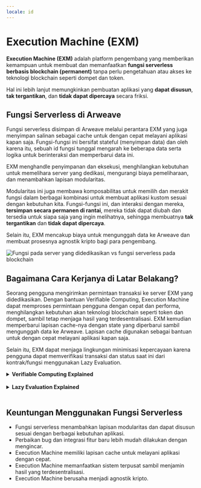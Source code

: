 ```yaml
---
locale: id
---
```


# Execution Machine (EXM)

**Execution Machine (EXM)** adalah platform pengembang yang memberikan kemampuan untuk membuat dan memanfaatkan **fungsi serverless berbasis blockchain (permanent)** tanpa perlu pengetahuan atau akses ke teknologi blockchain seperti dompet dan token.

Hal ini lebih lanjut memungkinkan pembuatan aplikasi yang **dapat disusun**, **tak tergantikan**, dan **tidak dapat dipercaya** secara friksi.

## Fungsi Serverless di Arweave

Fungsi serverless disimpan di Arweave melalui perantara EXM yang juga menyimpan salinan sebagai cache untuk dengan cepat melayani aplikasi kapan saja. Fungsi-fungsi ini bersifat stateful (menyimpan data) dan oleh karena itu, sebuah id fungsi tunggal mengarah ke beberapa data serta logika untuk berinteraksi dan memperbarui data ini.

EXM menghandle penyimpanan dan eksekusi, menghilangkan kebutuhan untuk memelihara server yang dedikasi, mengurangi biaya pemeliharaan, dan menambahkan lapisan modularitas.

Modularitas ini juga membawa komposabilitas untuk memilih dan merakit fungsi dalam berbagai kombinasi untuk membuat aplikasi kustom sesuai dengan kebutuhan kita. Fungsi-fungsi ini, dan interaksi dengan mereka, **tersimpan secara permanen di rantai**, mereka tidak dapat diubah dan tersedia untuk siapa saja yang ingin melihatnya, sehingga membuatnya **tak tergantikan** dan **tidak dapat dipercaya**.

Selain itu, EXM mencakup biaya untuk mengunggah data ke Arweave dan membuat prosesnya agnostik kripto bagi para pengembang.

![Fungsi pada server yang didedikasikan vs fungsi serverless pada blockchain](~@source/images/exm-serverless-functions.png)

## Bagaimana Cara Kerjanya di Latar Belakang?

Seorang pengguna mengirimkan permintaan transaksi ke server EXM yang didedikasikan. Dengan bantuan Verifiable Computing, Execution Machine dapat memproses permintaan pengguna dengan cepat dan performa, menghilangkan kebutuhan akan teknologi blockchain seperti token dan dompet, sambil tetap menjaga hasil yang terdesentralisasi. EXM kemudian memperbarui lapisan cache-nya dengan state yang diperbarui sambil mengunggah data ke Arweave. Lapisan cache digunakan sebagai bantuan untuk dengan cepat melayani aplikasi kapan saja.

Selain itu, EXM dapat menjaga lingkungan minimisasi kepercayaan karena pengguna dapat memverifikasi transaksi dan status saat ini dari kontrak/fungsi menggunakan Lazy Evaluation.

<details>
<summary><strong>Verifiable Computing Explained</strong></summary>

<strong>Verifiable computing</strong> adalah bentuk komputasi yang memanfaatkan manfaat sistem terpusat sambil tetap menjamin hasil yang terdesentralisasi.

Setiap fungsi serverless memiliki kemampuan untuk membaca atau memperbarui status beberapa informasi. Dengan menggunakan verifiable computing, status ini disimpan dalam server terpusat yang memungkinkan kinerja yang lebih baik karena konsensus tidak diperlukan pada saat pemrosesan, tetapi informasi selalu tersedia untuk verifikasi oleh pengguna. Ini memungkinkan pengguna untuk "mengevaluasi dengan malas" bahkan ketika disimpan dalam lapisan cache sebelum akhirnya dipindahkan ke rantai.

![Verifiable Computing Explained](~@source/images/exm-verifiable-computing.png)

Agar verifiable computing dapat berfungsi secara mulus, beberapa bagian inti harus diimplementasikan.

- <strong>Pelaksana</strong>: Perangkat lunak yang memproses permintaan transaksi pengguna dan menyimpannya dalam cache.
- <strong>Pemroses</strong>: Pipa (sistem) terpusat yang bertanggung jawab menerima transaksi oleh satu atau beberapa pengguna. Setelah menerima berbagai paket transaksi yang dikirim, pemroses harus mengevaluasi ulang kontrak cerdas dengan data baru. Saat transaksi diterima, status terbaru dari kontrak cerdas harus ditingkatkan dan disimpan dengan aksesibilitas untuk pengguna. Pemroses bertanggung jawab atas pengurutan transaksi, biasanya berdasarkan timestamp.
- <strong>Konveyor</strong>: Sistem terpusat yang menjembatani blockchain berbasis data. Semua transaksi yang diterima oleh pemroses harus dikirimkan ke konveyor, konveyor akan menjamin keberhasilan penyimpanan operasi-operasi ini dalam blockchain berbasis data seperti Arweave.
</details>
<br/>

<details>
<summary><strong>Lazy Evaluation Explained</strong></summary>

![Lazy Evaluation Explained](~@source/images/exm-lazy-evaluation.png)

<strong>Lazy evaluation</strong>, sesuai dengan namanya, adalah metode untuk mengevaluasi kontrak cerdas dan status saat ini di blockchain dengan malas. Kontrak cerdas itu sendiri dan segala interaksi (operasi tulis) dengan mereka disimpan di rantai dan dapat diakses oleh pengguna mana saja.

Ini bertujuan untuk memindahkan beban pemrosesan dari node ke pengguna. Pengguna dapat memilih untuk mengevaluasi dan menginterpretasikan kode kontrak cerdas dan interaksi dengan itu secara lokal untuk memverifikasi status saat ini dari kontrak.

Hal ini menghilangkan kebutuhan bagi node untuk menyimpan salinan penuh dari status saat ini dari suatu rantai dan mencapai konsensus atasnya. Dengan demikian, mengurangi biaya dan meningkatkan performa, secara berturut-turut.

Karena semua orang memiliki akses ke data yang sama, semua orang akan menginterpretasikannya dengan cara yang sama sehingga memastikan semua orang memiliki akses ke status saat ini yang sama.
</details>
<br/>

## Keuntungan Menggunakan Fungsi Serverless

- Fungsi serverless menambahkan lapisan modularitas dan dapat disusun sesuai dengan berbagai kebutuhan aplikasi.
- Perbaikan bug dan integrasi fitur baru lebih mudah dilakukan dengan mengincar.
- Execution Machine memiliki lapisan cache untuk melayani aplikasi dengan cepat.
- Execution Machine memanfaatkan sistem terpusat sambil menjamin hasil yang terdesentralisasi.
- Execution Machine berusaha menjadi agnostik kripto.